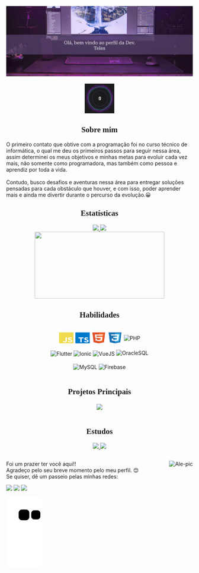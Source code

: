 <div class="head">
  <img src="https://github.com/alliliumm/Alessandra-Teles/blob/main/Header.png">
  <br><br>
  <div align="center">
    <img height="80" width="80" src="https://github.com/alliliumm/Alessandra-Teles/blob/main/loading-done(2).gif">
  </div>
</div>

<div class="body">
  <div class="header">
  <div class="start-text">
    <div>
      <h2 align="center" style="font-family:Times" >Sobre mim</h2>
      <p>O primeiro contato que obtive com a programação foi no curso técnico de informática, o qual me deu os primeiros passos para seguir nessa área, assim determinei os meus objetivos e minhas metas para evoluir cada vez mais, não somente como programadora, mas também como pessoa e aprendiz por toda a vida. <br><br>
      Contudo, busco desafios e aventuras nessa área para entregar soluções pensadas para cada obstáculo que houver, e com isso, poder aprender mais e ainda me divertir durante o percurso da evolução.&#128512;
      </p>
    </div>
  </div>
  </div>


  <div class="main">

  <div>
    <h2 align="center" style="font-family:Times" >Estatísticas</h2>
  </div>

  <div class="git-status" align="center">
    <a href="https://github.com/alliliumm">
    <img height="180em" src="https://github-readme-stats.vercel.app/api?username=alliliumm&show_icons=true&theme=dracula&include_all_commits=true&count_private=true"/>
    <img height="180em" src="https://github-readme-stats.vercel.app/api/top-langs/?username=alliliumm&layout=compact&langs_count=7&theme=dracula"/>
    </a>
  </div>

  <div class="git-wakatime" align="center">
    <a href="https://wakatime.com/@alliliumm">
    <img height="180em" width="350px" src="https://github-readme-stats.vercel.app/api/wakatime?username=alliliumm&theme=dracula"/>
    </a>
  </div>

  <div>
    <h2 align="center" style="font-family:Times" >Habilidades</h2>
  </div>

  <div class="git-languages" align="center" style="display: inline_block"><br>
    <img align="center" alt="JavaScript" height="30" width="40" src="https://raw.githubusercontent.com/devicons/devicon/master/icons/javascript/javascript-plain.svg">
    <img align="center" alt="Type-Script" height="30" width="40" src="https://raw.githubusercontent.com/devicons/devicon/master/icons/typescript/typescript-plain.svg">
    <img align="center" alt="HTML" height="30" width="40" src="https://raw.githubusercontent.com/devicons/devicon/master/icons/html5/html5-original.svg">
    <img align="center" alt="CSS" height="30" width="40" src="https://raw.githubusercontent.com/devicons/devicon/master/icons/css3/css3-original.svg">
    <img align="center" alt="PHP" height="60" width="40" src="https://cdn.jsdelivr.net/gh/devicons/devicon/icons/php/php-plain.svg" />
  </div>

  <br>

  <div class="git-frameworks" align="center" style="display: inline_block">
    <img align="center" alt="Flutter" height="30" width="40" src="https://cdn.jsdelivr.net/gh/devicons/devicon/icons/flutter/flutter-original.svg" />
    <img align="center" alt="Ionic" height="30" width="40" src="https://cdn.jsdelivr.net/gh/devicons/devicon/icons/ionic/ionic-original.svg" />
    <img align="center" alt="VueJS" height="30" width="40" src="https://cdn.jsdelivr.net/gh/devicons/devicon/icons/vuejs/vuejs-original.svg" />
    <img valign="center" alt="OracleSQL" height="30" width="40" src="https://cdn.jsdelivr.net/gh/devicons/devicon/icons/oracle/oracle-original.svg" />
  </div>

  <br>

  <div align="center" style="display: inline_block">
  <img align="center" alt="MySQL" height="60" width="70" src="https://cdn.jsdelivr.net/gh/devicons/devicon/icons/mysql/mysql-plain-wordmark.svg" />
  <img align="center" alt="Firebase" height="50" width="70" src="https://cdn.jsdelivr.net/gh/devicons/devicon/icons/firebase/firebase-plain-wordmark.svg" />
  </div>

  <br>

  <div>
    <h2 align="center" style="font-family:Times" >Projetos Principais</h2>
  </div> 

  <div class="git-repos" align="center">
  <a href="https://github.com/alliliumm/Adminio-APP">
    <img align="center" src="https://github-readme-stats.vercel.app/api/pin/?username=alliliumm&amp;repo=Adminio-APP&amp;theme=dracula" style="max-width: 100%;">
  </a>
  </div>

  <br>
    <div>
    <h2 align="center" style="font-family:Times" >Estudos</h2>
  </div> 

  <div class="git-repos" align="center">
  <a href="https://github.com/alliliumm/Projetos-Estudos">
    <img src="https://github-readme-stats.vercel.app/api/pin/?username=alliliumm&amp;repo=Projetos-Estudos&amp;theme=dracula" style="max-width: 100%;">
  </a>
  <a href="https://github.com/alliliumm/Estudos">
    <img src="https://github-readme-stats.vercel.app/api/pin/?username=alliliumm&amp;repo=Estudos&amp;theme=dracula" style="max-width: 100%;">
  </a>
  </div>


  </div>

##

  <div class="footer">
    <div>
      <img align="right" alt="Ale-pic" height="150" src="https://github.com/alliliumm/alliliumm/blob/main/perf-v1.png">
    </div>
    <div class="end-text">
      <p>Foi um prazer ter você aqui!!<br> 
      Agradeço pelo seu breve momento pelo meu perfil. &#128522;<br>
      Se quiser, dê um passeio pelas minhas redes:
      </p>
      <div class="header-socials">
        <a href="https://www.linkedin.com/in/alessandra-teles911" target="_blank"><img src="https://img.shields.io/badge/-LinkedIn-%230077B5?style=for-the-badge&logo=linkedin&logoColor=white" target="_blank"></a> 
        <a href="https://gitlab.com/alessandrateles911" target="_blank"><img src="https://img.shields.io/badge/GitLab-330F63?style=for-the-badge&logo=gitlab&logoColor=white" target="_blank"></a> 
        <a href="mailto:alessandrateles911@gmail.com"><img src="https://img.shields.io/badge/Gmail-D14836?style=for-the-badge&logo=gmail&logoColor=white" target="_blank"></a>
      </div>
    </div>
  </div>

  ![Snake animation](https://github.com/alliliumm/alliliumm/blob/output/github-contribution-grid-snake.svg)
</div>



